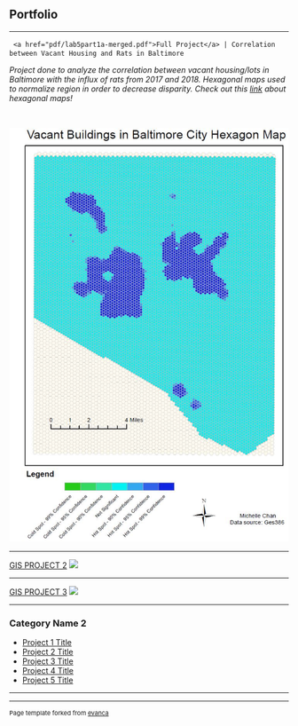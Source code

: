 ## Portfolio
---
     <a href="pdf/lab5part1a-merged.pdf">Full Project</a> | Correlation between Vacant Housing and Rats in Baltimore
 
*Project done to analyze the correlation between vacant housing/lots in Baltimore with the influx of rats from 2017 and 2018. Hexagonal maps used to normalize region in order to decrease disparity. Check out this 
[link](https://www.esri.com/about/newsroom/insider/thematic-mapping-with-hexagons/) about hexagonal maps!*

<br>  
<p align="center">
<img src="images/ya2.JPG"/>
 

---
[GIS PROJECT 2](/pdf/sample_presentation.pdf)
<img src="images/dummy_thumbnail.jpg?raw=true"/>

---
[GIS PROJECT 3](http://example.com/)
<img src="images/dummy_thumbnail.jpg?raw=true"/>

---

### Category Name 2

- [Project 1 Title](http://example.com/)
- [Project 2 Title](http://example.com/)
- [Project 3 Title](http://example.com/)
- [Project 4 Title](http://example.com/)
- [Project 5 Title](http://example.com/)

---




---
<p style="font-size:11px">Page template forked from <a href="https://github.com/evanca/quick-portfolio">evanca</a></p>
<!-- Remove above link if you don't want to attibute -->

